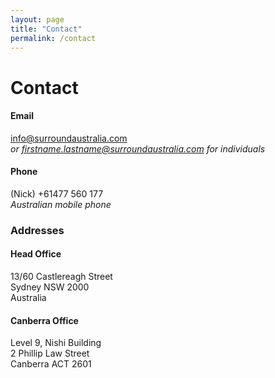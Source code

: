 ```yaml
---
layout: page
title: "Contact"
permalink: /contact
---
```

# Contact

#### Email
<info@surroundaustralia.com>  
*or firstname.lastname@surroundaustralia.com for individuals*

#### Phone
(Nick) +61477 560 177  
*Australian mobile phone*

### Addresses
#### Head Office 
13/60 Castlereagh Street  
Sydney NSW 2000  
Australia

#### Canberra Office
Level 9, Nishi Building  
2 Phillip Law Street  
Canberra ACT 2601  
